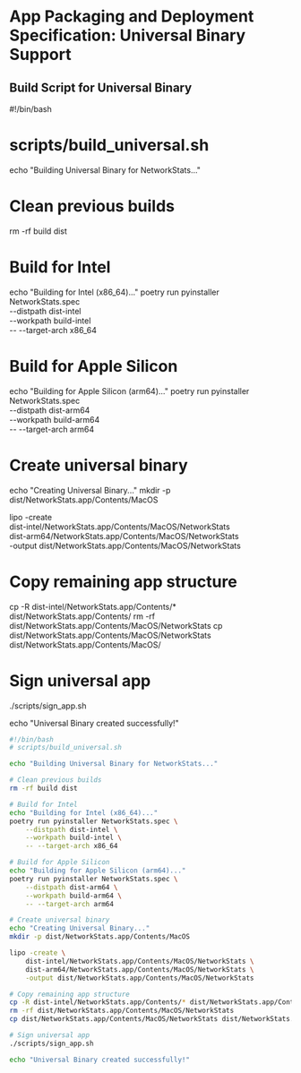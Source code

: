# App Packaging and Deployment Specification: Universal Binary Support



## Build Script for Universal Binary

#!/bin/bash
# scripts/build_universal.sh

echo "Building Universal Binary for NetworkStats..."

# Clean previous builds
rm -rf build dist

# Build for Intel
echo "Building for Intel (x86_64)..."
poetry run pyinstaller NetworkStats.spec \
    --distpath dist-intel \
    --workpath build-intel \
    -- --target-arch x86_64

# Build for Apple Silicon
echo "Building for Apple Silicon (arm64)..."
poetry run pyinstaller NetworkStats.spec \
    --distpath dist-arm64 \
    --workpath build-arm64 \
    -- --target-arch arm64

# Create universal binary
echo "Creating Universal Binary..."
mkdir -p dist/NetworkStats.app/Contents/MacOS

lipo -create \
    dist-intel/NetworkStats.app/Contents/MacOS/NetworkStats \
    dist-arm64/NetworkStats.app/Contents/MacOS/NetworkStats \
    -output dist/NetworkStats.app/Contents/MacOS/NetworkStats

# Copy remaining app structure
cp -R dist-intel/NetworkStats.app/Contents/* dist/NetworkStats.app/Contents/
rm -rf dist/NetworkStats.app/Contents/MacOS/NetworkStats
cp dist/NetworkStats.app/Contents/MacOS/NetworkStats dist/NetworkStats.app/Contents/MacOS/

# Sign universal app
./scripts/sign_app.sh

echo "Universal Binary created successfully!"

```bash
#!/bin/bash
# scripts/build_universal.sh

echo "Building Universal Binary for NetworkStats..."

# Clean previous builds
rm -rf build dist

# Build for Intel
echo "Building for Intel (x86_64)..."
poetry run pyinstaller NetworkStats.spec \
    --distpath dist-intel \
    --workpath build-intel \
    -- --target-arch x86_64

# Build for Apple Silicon
echo "Building for Apple Silicon (arm64)..."
poetry run pyinstaller NetworkStats.spec \
    --distpath dist-arm64 \
    --workpath build-arm64 \
    -- --target-arch arm64

# Create universal binary
echo "Creating Universal Binary..."
mkdir -p dist/NetworkStats.app/Contents/MacOS

lipo -create \
    dist-intel/NetworkStats.app/Contents/MacOS/NetworkStats \
    dist-arm64/NetworkStats.app/Contents/MacOS/NetworkStats \
    -output dist/NetworkStats.app/Contents/MacOS/NetworkStats

# Copy remaining app structure
cp -R dist-intel/NetworkStats.app/Contents/* dist/NetworkStats.app/Contents/
rm -rf dist/NetworkStats.app/Contents/MacOS/NetworkStats
cp dist/NetworkStats.app/Contents/MacOS/NetworkStats dist/NetworkStats.app/Contents/MacOS/

# Sign universal app
./scripts/sign_app.sh

echo "Universal Binary created successfully!"

```
